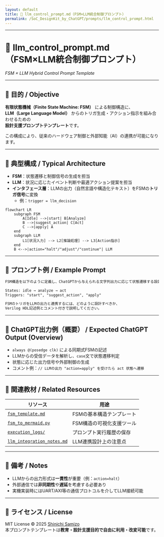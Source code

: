 ```yaml
---
layout: default
title: 🤖 llm_control_prompt.md（FSM×LLM統合制御プロンプト）
permalink: /SoC_DesignKit_by_ChatGPT/prompts/llm_control_prompt.html
---
```


---

# 🤖 llm_control_prompt.md（FSM×LLM統合制御プロンプト）  
*FSM × LLM Hybrid Control Prompt Template*

---

## 🎯 目的 / Objective
**有限状態機械（Finite State Machine: FSM）** による制御構造に、  
**LLM（Large Language Model）** からのトリガ生成・アクション指示を組み合わせるための  
**設計支援プロンプトテンプレート**です。

この構成により、従来のハードウェア制御と外部知能（AI）の連携が可能になります。

---

## 🧠 典型構成 / Typical Architecture

- **FSM**：状態遷移と制御信号の生成を担当  
- **LLM**：状況に応じたイベント判断や最適アクション提案を担当  
- **インタフェース層**：LLMの出力（自然言語や構造化テキスト）をFSMの**トリガ信号**に変換  
  - 例：`trigger = llm_decision`

```mermaid
flowchart LR
    subgraph FSM
        A[Idle] -->|start| B[Analyze]
        B -->|suggest_action| C[Act]
        C -->|apply| A
    end
    subgraph LLM
        L1[状況入力] --> L2[推論処理] --> L3[Action指示]
    end
    B <-->|action="halt"/"adjust"/"continue"| LLM
```

---

## 💬 プロンプト例 / Example Prompt

```markdown
FSM構造を以下のように定義し、ChatGPTから与えられる文字列出力に応じて状態遷移する設計を提案してください。

States: idle → analyze → act
Triggers: "start", "suggest_action", "apply"

FSMのトリガをLLMの出力と連携するには、どのように設計すべきか、
Verilog HDL記述例とコメント付きで説明してください。
```

---

## 📄 ChatGPT出力例（概要） / Expected ChatGPT Output (Overview)

- `always @(posedge clk)` による同期式FSMの記述  
- LLMからの受信データを解析し、`case`文で状態遷移判定  
- 状態に応じた出力信号や外部制御の生成  
- コメント例：`// LLMの出力 "action=apply" を受けたら act 状態へ遷移`

---

## 🔗 関連教材 / Related Resources

| リソース | 用途 |
|----------|------|
| [`fsm_template.md`](../fsm_template.md) | FSMの基本構造テンプレート |
| [`fsm_to_mermaid.py`](../fsm_to_mermaid.py) | FSM構造の可視化支援ツール |
| [`execution_logs/`](../execution_logs/) | プロンプト実行履歴の保存 |
| [`llm_integration_notes.md`](../llm_integration_notes.md) | LLM連携設計上の注意点 |

---

## 📎 備考 / Notes
- LLMからの出力形式は**一貫性**が重要（例：`action=halt`）  
- 外部通信では**非同期性**や**遅延**を考慮する必要あり  
- 実機実装時にはUART/AXI等の通信プロトコルを介してLLM接続可能

---

## 📄 ライセンス / License
MIT License © 2025 [Shinichi Samizo](https://github.com/Samizo-AITL)  
本プロンプトテンプレートは**教育・設計支援目的で自由に利用・改変可能**です。
